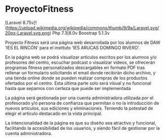 # ProyectoFitness


 [Laravel 8.75v]!(https://upload.wikimedia.org/wikipedia/commons/thumb/9/9a/Laravel.svg/20px-Laravel.svg.png)
Php 7.3|8.0v
Boostrap 5.1.3v

Proyecto Fitness será una página web desarrollada por los alumnos de DAW ‘IES EL RINCÓN’ para el instituto ‘IES ARUCAS DOMINGO RIVERO’.

En la página web se podrá visualizar artículos escritos por los alumnos y/o profesores del centro, escuchar podcast o visualizar videos, se ofrecerán programas fitness personalizados descargables en formato PDF tras rellenar un formulario solicitando el email donde recibirán dicho archivo,  y una tienda online donde se pueden realizar compras de los productos ofertados por el centro. Esta última parte solo será visual y no funcional hasta que sepamos con certeza que puede ser implementada

La página será gestionada por una cuenta administradora utilizada por el profesorado y/o persona de confianza que permitan o no la introducción de nuevos artículos, sus ediciones y eliminaciones. Teniendo la potestad de elegir el artículo destacado en la vista principal.

La intencionalidad de la página es que su diseño sea atractivo y funcional, facilitando la accesibilidad de los usuarios, y siendo fácil de gestionar por la cuenta administradora.
